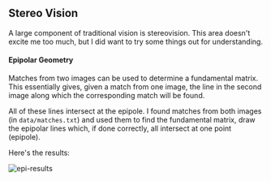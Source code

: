 ## Stereo Vision

A large component of traditional vision is stereovision. This area doesn't excite me too much, but I did want to try some things out for understanding.

#### Epipolar Geometry

Matches from two images can be used to determine a fundamental matrix. This essentially gives, given a match from one image, the line in the second image along which the corresponding match will be found.

All of these lines intersect at the epipole. I found matches from both images (in `data/matches.txt`) and used them to find the fundamental matrix, draw the epipolar lines which, if done correctly, all intersect at one point (epipole).

Here's the results:

![epi-results](./output/hopkins_epi.png)

